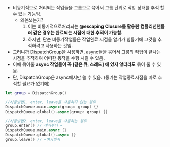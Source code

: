 - 비동기적으로 처리되는 작업들을 그룹으로 묶어서 그룹 단위로 작업 상태를 추적 할 수 있는 기능임.
    - 왜쓴쓰는가?
        1. 이는 비동기적으로처리되는 **@escaping Closure를 활용한 컴플리션핸들러 같은 경우는 완료되는 시점에 대한 추적이 가능함.**
        2. 하지만, 단순 비동기작업들은 작업완료 시점을 알기가 힘들기에 그것을 추적하려고 사용하는 것임.
- 그러니까 DispatchGroup을 사용하면, async들을 묶어서 그룹의 작업이 끝나는 시점을 추적하여 어떠한 동작을 수행 시킬 수 있음.
- 이때 묶어줄 **async 작업들이 꼭 [같은 큐, 스레드] 에 있지 않더라도** 묶어 줄 수 있음.
- 단, DispatchGroup은 async에서만 쓸 수 있음. (동기는 작업종료시점을 따로 추적할 필요가 없기에)

```swift
let group = DispatchGroup()

//사용방법1. enter, leave를 사용하지 않는 경우
DispatchQueue.main.async(group: group) {}
DispatchQueue.global().async(group: group) {}

//사용방법2. enter, leave를 사용하는 경우
group.enter() // 여기부터 ~
DispatchQueue.main.async {}
DispatchQueue.global().async {}
group.leave() // ~여기까지
```
